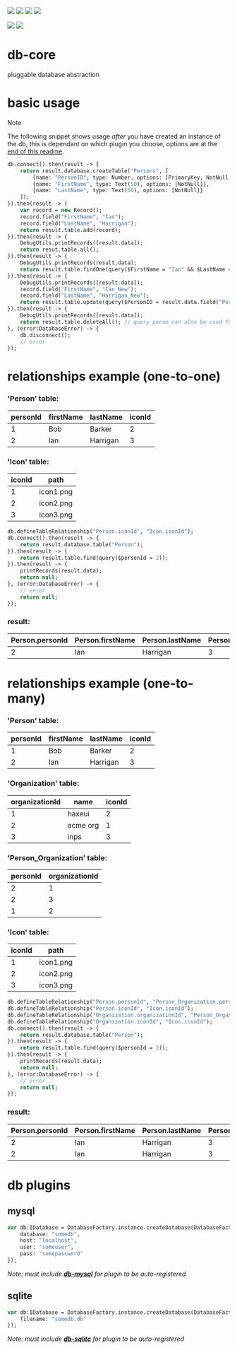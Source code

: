 <a href="https://github.com/core-haxe/db-core/actions/workflows/sqlite-nodejs.yaml"><img src="https://github.com/core-haxe/db-core/actions/workflows/sqlite-nodejs.yaml/badge.svg"></a>
<a href="https://github.com/core-haxe/db-core/actions/workflows/sqlite-hxcpp.yaml"><img src="https://github.com/core-haxe/db-core/actions/workflows/sqlite-hxcpp.yaml/badge.svg"></a>
<a href="https://github.com/core-haxe/db-core/actions/workflows/sqlite-hl.yaml"><img src="https://github.com/core-haxe/db-core/actions/workflows/sqlite-hl.yaml/badge.svg"></a>
<a href="https://github.com/core-haxe/db-core/actions/workflows/sqlite-neko.yaml"><img src="https://github.com/core-haxe/db-core/actions/workflows/sqlite-neko.yaml/badge.svg"></a>

<a href="https://github.com/core-haxe/db-core/actions/workflows/mysql-nodejs.yaml"><img src="https://github.com/core-haxe/db-core/actions/workflows/mysql-nodejs.yaml/badge.svg"></a>
<a href="https://github.com/core-haxe/db-core/actions/workflows/mysql-hxcpp.yaml"><img src="https://github.com/core-haxe/db-core/actions/workflows/mysql-hxcpp.yaml/badge.svg"></a>

# db-core
pluggable database abstraction

# basic usage

> [!NOTE]  
> The following snippet shows usage _after_ you have created an instance of the db, this is dependant on which plugin you choose, options are at the [end of this readme](#db-plugins).
> 
```haxe
db.connect().then(result -> {
    return result.database.createTable("Persons", [
        {name: "PersonID", type: Number, options: [PrimaryKey, NotNull, AutoIncrement]},
        {name: "FirstName", type: Text(50), options: [NotNull]},
        {name: "LastName", type: Text(50), options: [NotNull]}
    ]);
}).then(result -> {
    var record = new Record();
    record.field("FirstName", "Ian");
    record.field("LastName", "Harrigan");
    return result.table.add(record);
}).then(result -> {
    DebugUtils.printRecords([result.data]);
    return resut.table.all();
}).then(result -> {
    DebugUtils.printRecords(result.data);
    return result.table.findOne(query($FirstName = "Ian" && $LastName = "Harrigan")); // "find" will return an array of records instead
}).then(result -> {
    DebugUtils.printRecords([result.data]);
    record.field("FirstName", "Ian_New");
    record.field("LastName", "Harrigan_New");
    return result.table.update(query($PersonID = result.data.field("PersonID"))), record);
}).then(result -> {
    DebugUtils.printRecords([result.data]);
    return result.table.deleteAll(); // query param can also be used for subset
}, (error:DatabaseError) -> {
    db.disconnect();
    // error
});
```

# relationships example (one-to-one)

### 'Person' table:
| personId | firstName | lastName | iconId |
|----------|-----------|----------|--------|
| 1        | Bob       | Barker   | 2      |
| 2        | Ian       | Harrigan | 3      |

### 'Icon' table:
| iconId | path      |
|--------|-----------|
| 1      | icon1.png |
| 2      | icon2.png |
| 3      | icon3.png |

```haxe
db.defineTableRelationship("Person.iconId", "Icon.iconId");
db.connect().then(result -> {
    return result.database.table("Person");
}).then(result -> {
    return result.table.find(query($personId = 2));
}).then(result -> {
    printRecords(result.data);
    return null;
}, (error:DatabaseError) -> {
    // error
    return null;
});
```
### result:
| Person.personId | Person.firstName | Person.lastName | Person.iconId | Person.Icon.iconId | Person.Icon.path |
|-----------------|------------------|-----------------|---------------|--------------------|------------------|
| 2               | Ian              | Harrigan        | 3             | 3                  | icon3.png        |

# relationships example (one-to-many)

### 'Person' table:
| personId | firstName | lastName | iconId |
|----------|-----------|----------|--------|
| 1        | Bob       | Barker   | 2      |
| 2        | Ian       | Harrigan | 3      |

### 'Organization' table:
| organizationId | name     | iconId |
|----------------|----------|--------|
| 1              | haxeui   | 2      |
| 2              | acme org | 1      |
| 3              | inps     | 3      |

### 'Person_Organization' table:
| personId | organizationId |
|----------|----------------|
| 2        | 1              |
| 2        | 3              |
| 1        | 2              |

### 'Icon' table:
| iconId | path      |
|--------|-----------|
| 1      | icon1.png |
| 2      | icon2.png |
| 3      | icon3.png |

```haxe
db.defineTableRelationship("Person.personId", "Person_Organization.personId");
db.defineTableRelationship("Person.iconId", "Icon.iconId");
db.defineTableRelationship("Organization.organizationId", "Person_Organization.organizationId");
db.defineTableRelationship("Organization.iconId", "Icon.iconId");
db.connect().then(result -> {
    return result.database.table("Person");
}).then(result -> {
    return result.table.find(query($personId = 2));
}).then(result -> {
    printRecords(result.data);
    return null;
}, (error:DatabaseError) -> {
    // error
    return null;
});
```

### result:
| Person.personId | Person.firstName | Person.lastName | Person.iconId | Person.Icon.iconId | Person.Icon.path | Person.Person_Organization.personId | Person.Person_Organization.organizationId | Organization.organizationId | Organization.name | Organization.Icon.iconId | Organization.iconId | Organization.Icon.path |
|-----------------|------------------|-----------------|---------------|--------------------|------------------|-------------------------------------|-------------------------------------------|-----------------------------|-------------------|--------------------------|---------------------|------------------------|
| 2               | Ian              | Harrigan        | 3             | 3                  | icon3.png        | 2                                   | 1                                         | 1                           | haxeui            | 2                        | 2                   | icon2.png              |
| 2               | Ian              | Harrigan        | 3             | 3                  | icon3.png        | 2                                   | 3                                         | 3                           | inps              | 3                        | 3                   | icon3.png              |

# db plugins

## mysql

```haxe
var db:IDatabase = DatabaseFactory.instance.createDatabase(DatabaseFactory.MYSQL, {
    database: "somedb",
    host: "localhost",
    user: "someuser",
    pass: "somepassword"
});
```
_Note: must include [__db-mysql__](https://github.com/core-haxe/db-mysql) for plugin to be auto-registered_

## sqlite

```haxe
var db:IDatabase = DatabaseFactory.instance.createDatabase(DatabaseFactory.SQLITE, {
    filename: "somedb.db"
});
```
_Note: must include [__db-sqlite__](https://github.com/core-haxe/db-sqlite) for plugin to be auto-registered_

